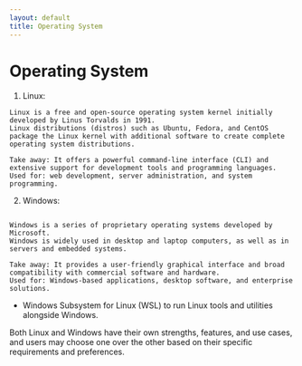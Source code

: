 ```yaml
---
layout: default
title: Operating System
---
```


# Operating System
1. Linux:
```
Linux is a free and open-source operating system kernel initially developed by Linus Torvalds in 1991.
Linux distributions (distros) such as Ubuntu, Fedora, and CentOS package the Linux kernel with additional software to create complete operating system distributions.

Take away: It offers a powerful command-line interface (CLI) and extensive support for development tools and programming languages.
Used for: web development, server administration, and system programming.
```

2. Windows:
```

Windows is a series of proprietary operating systems developed by Microsoft.
Windows is widely used in desktop and laptop computers, as well as in servers and embedded systems.

Take away: It provides a user-friendly graphical interface and broad compatibility with commercial software and hardware.
Used for: Windows-based applications, desktop software, and enterprise solutions.
```

- Windows Subsystem for Linux (WSL) to run Linux tools and utilities alongside Windows.

  
Both Linux and Windows have their own strengths, features, and use cases, and users may choose one over the other based on their specific requirements and preferences.
